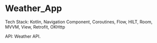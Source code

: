 # Weather_App

Tech Stack: Kotlin, Navigation Component, Coroutines, Flow, HILT, Room, MVVM, View, Retrofit, OKHttp

API: Weather API.  
